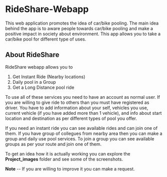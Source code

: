 # RideShare-Webapp
This web application promotes the idea of car/bike pooling. The main idea behind the app is to aware people towards car/bike pooling and make a positive impact in society about environment. This app allows you to take a car/bike pool for different type of uses.

## About RideShare
RideShare webapp allows you to
  1. Get Instant Ride (Nearby locations)
  2. Daily pool in a Group
  3. Get a Long Distance pool ride

To use all of these services you need to have an account as normal user. If you are willing to give ride to others than you must have registered as driver. You have to add information about your self, vehicles you use, current vehicle (if you have added more than 1 vehicle), and info about start location and destination as per different types of pool you offer.

If you need an instant ride you can see available rides and can join one of them. If you have group of collegues from nearby area then you can make a group and daily use pool services. To join a group you can see available groups as per your route and join one of them.

To get an idea how it is actually working you can explore the **Project_images** folder and see some of the screenshots.

**Note** -- If you are willing to improve it you can make a request.
